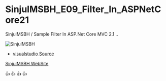 # SinjulMSBH_E09_Filter_In_ASPNetCore21
SinjulMSBH / Sample Filter In ASP.Net Core  MVC 2.1 ..
 

![SinjulMSBH](http://uupload.ir/files/03jc_photo_2018-04-10_21-12-54.jpg)


- [visualstudio Source](https://sinjulmsbh.visualstudio.com/_git/SinjulMSBH_E09_SampleFilter)

[SinjulMSBH WebSite](https://SinjulMSBH.com)

:+1: :+1: :+1: :+1: 


